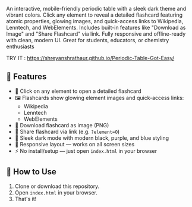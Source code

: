 An interactive, mobile-friendly periodic table with a sleek dark theme and vibrant colors. Click any element to reveal a detailed flashcard featuring atomic properties, glowing images, and quick-access links to Wikipedia, Lenntech, and WebElements. Includes built-in features like "Download as Image" and "Share Flashcard" via link. Fully responsive and offline-ready with clean, modern UI. Great for students, educators, or chemistry enthusiasts

TRY IT : https://shreyanshrathaur.github.io/Periodic-Table-Got-Easy/

## 🌟 Features

- 🔬 Click on any element to open a detailed flashcard
- 🖼️ Flashcards show glowing element images and quick-access links:
  - Wikipedia
  - Lenntech
  - WebElements
- 💾 Download flashcard as image (PNG)
- 🔗 Share flashcard via link (e.g. `?element=O`)
- 🌙 Sleek dark mode with modern black, purple, and blue styling
- 📱 Responsive layout — works on all screen sizes
- ⚡ No install/setup — just open `index.html` in your browser

## 🚀 How to Use

1. Clone or download this repository.
2. Open `index.html` in your browser.
3. That's it!
